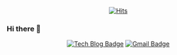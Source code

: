 <div align=center>

[![Hits](https://hits.seeyoufarm.com/api/count/incr/badge.svg?url=https%3A%2F%2Fgithub.com%2FswimmingHwang%2Fhit-counter)](https://hits.seeyoufarm.com)

</div>

### Hi there 👋


<div align=center>

[![Tech Blog Badge](http://img.shields.io/badge/-Tech%20blog-black?style=flat-square&logo=github&link=https://swimminghwang.github.io/)](https://swimminghwang.github.io/) 
[![Gmail Badge](https://img.shields.io/badge/-Gmail-d14836?style=flat-square&logo=Gmail&logoColor=white&link=mailto:sooyoung971229@gmail.com)](mailto:sooyoung971229@gmail.com)
</div>



<!--
**SwimmingHwang/SwimmingHwang** is a ✨ _special_ ✨ repository because its `README.md` (this file) appears on your GitHub profile.

Here are some ideas to get you started:

- 🔭 I’m currently working on ...
- 🌱 I’m currently learning ...
- 👯 I’m looking to collaborate on ...
- 🤔 I’m looking for help with ...
- 💬 Ask me about ...
- 📫 How to reach me: ...
- 😄 Pronouns: ...
- ⚡ Fun fact: ...
-->
